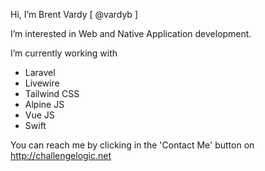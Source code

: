 Hi, I’m Brent Vardy [ @vardyb ]

I’m interested in Web and Native Application development.

I’m currently working with 
- Laravel
- Livewire
- Tailwind CSS
- Alpine JS
- Vue JS
- Swift

You can reach me by clicking in the 'Contact Me' button on http://challengelogic.net

